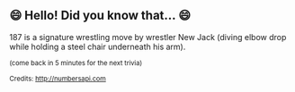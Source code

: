 ## 😄 Hello! Did you know that... 😄
187 is a signature wrestling move by wrestler New Jack (diving elbow drop while holding a steel chair underneath his arm).

<sup>(come back in 5 minutes for the next trivia)</sup>


<sup>Credits: http://numbersapi.com</sup>
